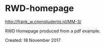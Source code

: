 # RWD-homepage
http://frank_w.cmmstudents.nl/MM-3/

RWD Homepage produced from a pdf example.

Created: 18 November 2017
